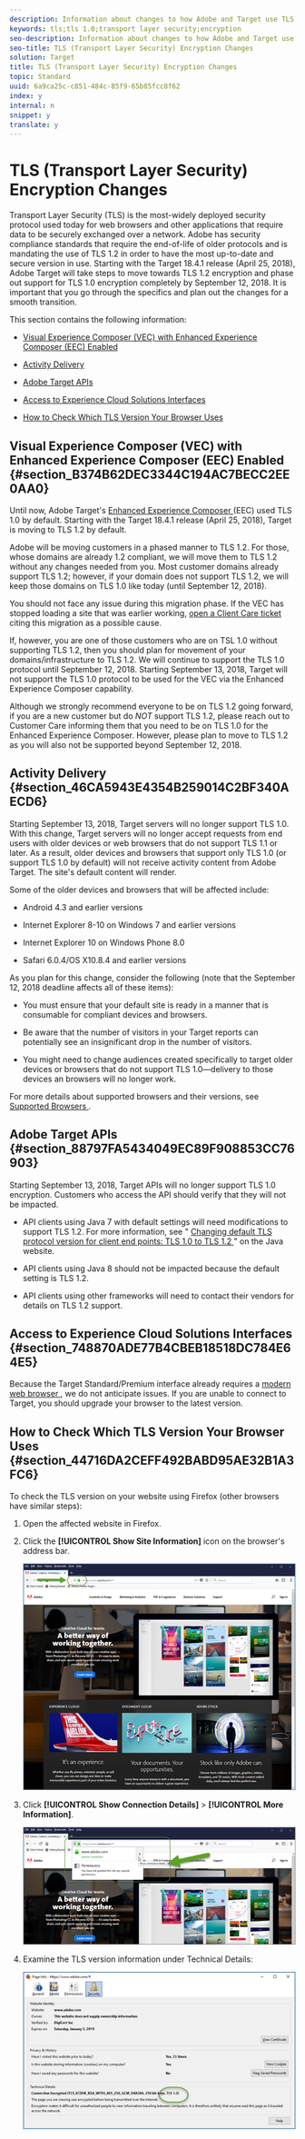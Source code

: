 ```yaml
---
description: Information about changes to how Adobe and Target use TLS (Transport Layer Security) to maintain the highest security standards and promote the safety of customer data.
keywords: tls;tls 1.0;transport layer security;encryption
seo-description: Information about changes to how Adobe and Target use TLS (Transport Layer Security) to maintain the highest security standards and promote the safety of customer data.
seo-title: TLS (Transport Layer Security) Encryption Changes
solution: Target
title: TLS (Transport Layer Security) Encryption Changes
topic: Standard
uuid: 6a9ca25c-c851-484c-85f9-65b85fcc8f62
index: y
internal: n
snippet: y
translate: y
---
```


# TLS (Transport Layer Security) Encryption Changes

Transport Layer Security (TLS) is the most-widely deployed security protocol used today for web browsers and other applications that require data to be securely exchanged over a network. Adobe has security compliance standards that require the end-of-life of older protocols and is mandating the use of TLS 1.2 in order to have the most up-to-date and secure version in use. Starting with the Target 18.4.1 release (April 25, 2018), Adobe Target will take steps to move towards TLS 1.2 encryption and phase out support for TLS 1.0 encryption completely by September 12, 2018. It is important that you go through the specifics and plan out the changes for a smooth transition. 

This section contains the following information: 


* [ Visual Experience Composer (VEC) with Enhanced Experience Composer (EEC) Enabled ](../../../c_seting_up_target/c_implementing_target/c_target-requirements/c_tls-transport-layer-security-encryption.md#section_B374B62DEC3344C194AC7BECC2EE0AA0) 

* [ Activity Delivery ](../../../c_seting_up_target/c_implementing_target/c_target-requirements/c_tls-transport-layer-security-encryption.md#section_46CA5943E4354B259014C2BF340AECD6) 

* [ Adobe Target APIs ](../../../c_seting_up_target/c_implementing_target/c_target-requirements/c_tls-transport-layer-security-encryption.md#section_88797FA5434049EC89F908853CC76903) 

* [ Access to Experience Cloud Solutions Interfaces ](../../../c_seting_up_target/c_implementing_target/c_target-requirements/c_tls-transport-layer-security-encryption.md#section_748870ADE77B4CBEB18518DC784E64E5) 

* [ How to Check Which TLS Version Your Browser Uses ](../../../c_seting_up_target/c_implementing_target/c_target-requirements/c_tls-transport-layer-security-encryption.md#section_44716DA2CEFF492BABD95AE32B1A3FC6) 



## Visual Experience Composer (VEC) with Enhanced Experience Composer (EEC) Enabled {#section_B374B62DEC3344C194AC7BECC2EE0AA0}

Until now, Adobe Target's [ Enhanced Experience Composer ](../../../c_experiences/c_experiences.md#section_34265986611B4AB8A0E4D6ACC25EF91D) (EEC) used TLS 1.0 by default. Starting with the Target 18.4.1 release (April 25, 2018), Target is moving to TLS 1.2 by default. 

Adobe will be moving customers in a phased manner to TLS 1.2. For those, whose domains are already 1.2 compliant, we will move them to TLS 1.2 without any changes needed from you. Most customer domains already support TLS 1.2; however, if your domain does not support TLS 1.2, we will keep those domains on TLS 1.0 like today (until September 12, 2018). 

You should not face any issue during this migration phase. If the VEC has stopped loading a site that was earlier working, [ open a Client Care ticket ](../../../r_problem.md#reference_ACA3391A00EF467B87930A450050077C) citing this migration as a possible cause. 

If, however, you are one of those customers who are on TSL 1.0 without supporting TLS 1.2, then you should plan for movement of your domains/infrastructure to TLS 1.2. We will continue to support the TLS 1.0 protocol until September 12, 2018. Starting September 13, 2018, Target will not support the TLS 1.0 protocol to be used for the VEC via the Enhanced Experience Composer capability. 

Although we strongly recommend everyone to be on TLS 1.2 going forward, if you are a new customer but do *NOT* support TLS 1.2, please reach out to Customer Care informing them that you need to be on TLS 1.0 for the Enhanced Experience Composer. However, please plan to move to TLS 1.2 as you will also not be supported beyond September 12, 2018. 

## Activity Delivery {#section_46CA5943E4354B259014C2BF340AECD6}

Starting September 13, 2018, Target servers will no longer support TLS 1.0. With this change, Target servers will no longer accept requests from end users with older devices or web browsers that do not support TLS 1.1 or later. As a result, older devices and browsers that support only TLS 1.0 (or support TLS 1.0 by default) will not receive activity content from Adobe Target. The site's default content will render. 

Some of the older devices and browsers that will be affected include: 


* Android 4.3 and earlier versions 

* Internet Explorer 8-10 on Windows 7 and earlier versions 

* Internet Explorer 10 on Windows Phone 8.0 

* Safari 6.0.4/OS X10.8.4 and earlier versions 



As you plan for this change, consider the following (note that the September 12, 2018 deadline affects all of these items): 


* You must ensure that your default site is ready in a manner that is consumable for compliant devices and browsers. 

* Be aware that the number of visitors in your Target reports can potentially see an insignificant drop in the number of visitors. 

* You might need to change audiences created specifically to target older devices or browsers that do not support TLS 1.0—delivery to those devices an browsers will no longer work. 



For more details about supported browsers and their versions, see [ Supported Browsers ](../../../c_seting_up_target/c_implementing_target/c_target-requirements/r_supported_browsers.md#reference_01B4BF99E7D545A7998773202A2F6100). 

## Adobe Target APIs {#section_88797FA5434049EC89F908853CC76903}

Starting September 13, 2018, Target APIs will no longer support TLS 1.0 encryption. Customers who access the API should verify that they will not be impacted. 


* API clients using Java 7 with default settings will need modifications to support TLS 1.2. For more information, see " [ Changing default TLS protocol version for client end points: TLS 1.0 to TLS 1.2 ](https://www.java.com/en/configure_crypto.html)" on the Java website. 

* API clients using Java 8 should not be impacted because the default setting is TLS 1.2. 

* API clients using other frameworks will need to contact their vendors for details on TLS 1.2 support. 



## Access to Experience Cloud Solutions Interfaces {#section_748870ADE77B4CBEB18518DC784E64E5}

Because the Target Standard/Premium interface already requires a [ modern web browser ](../../../c_seting_up_target/c_implementing_target/c_target-requirements/r_supported_browsers.md#reference_01B4BF99E7D545A7998773202A2F6100), we do not anticipate issues. If you are unable to connect to Target, you should upgrade your browser to the latest version. 

## How to Check Which TLS Version Your Browser Uses {#section_44716DA2CEFF492BABD95AE32B1A3FC6}

To check the TLS version on your website using Firefox (other browsers have similar steps): 


1. Open the affected website in Firefox. 

1. Click the **[!UICONTROL  Show Site Information]** icon on the browser's address bar. 

   ![](assets/firefox_more_info.png) 

1. Click **[!UICONTROL  Show Connection Details]** > **[!UICONTROL  More Information]**. 

   ![](assets/firefox_more_info_2.png) 

1. Examine the TLS version information under Technical Details: 

   ![](assets/firefox_more_info_3.png) 


